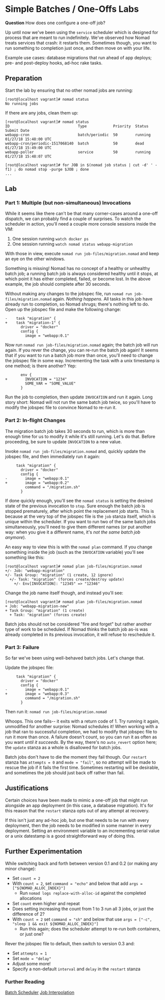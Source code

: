 # Simple Batches / One-Offs Labs

**Question** How does one configure a one-off job?

Up until now we've been using the `service` scheduler which is designed for process that are meant to run indefinitely. We've observed how Nomad treats services that crash: it restarts them. Sometimes though, you want to run something to completion just once, and then move on with your life.

Example use cases: database migrations that run ahead of app deploys; pre- and post-deploy hooks, ad-hoc rake tasks.

## Preparation

Start the lab by ensuring that no other nomad jobs are running:

```
[root@localhost vagrant]# nomad status
No running jobs
```

If there are any jobs, clean them up:

```
[root@localhost vagrant]# nomad status
ID                               Type            Priority  Status   Submit Date
webapp-cron                      batch/periodic  50        running  01/27/18 15:48:00 UTC
webapp-cron/periodic-1517068140  batch           50        dead     01/27/18 15:49:00 UTC
webapp-poller                    service         50        running  01/27/18 15:48:07 UTC

[root@localhost vagrant]# for JOB in $(nomad job status | cut -d' ' -f1) ; do nomad stop -purge $JOB ; done
...
```

## Lab

### Part 1: Multiple (but non-simultaneous) Invocations

While it seems like there can't be that many corner-cases around a one-off dispatch, we can probably find a couple of surprises. To watch the scheduler in action, you'll need a couple more console sessions inside the VM:

1. One session running `watch docker ps`
1. One session running `watch nomad status webapp-migration`

With those in view, execute `nomad run job-files/migration.nomad` and keep an eye on the other windows.

Something is missing! Nomad has no concept of a healthy or unhealthy batch job; a running batch job is always considered healthy until it stops, at which point it has either completed, failed, or become lost. In the above example, the job should complete after 30 seconds.

Without making any changes to the jobspec file, run `nomad run job-files/migration.nomad` again. _Nothing happens._ All tasks in this job have already run to completion, so Nomad shrugs; there's nothing left to do. Open up the jobspec file and make the following change:

```
-    task "migration" {
+    task "migration-1" {
       driver = "docker"
       config {
         image = "webapp:0.1"
```

Now run `nomad run job-files/migration.nomad` again; the batch job will run again. If you rever the change, you can re-run the batch job again! It seems that if you want to run a batch job more than once, you'll need to change the jobspec file in some way. Incrementing the task with a unix timestamp is one method; is there another? Yep:

```
       env {
+        INVOCATION = "1234"
         SOME_VAR = "SOME_VALUE"
       }
```


Run the job to completion, then update `INVOCATION` and run it again. Long story short: Nomad will not run the same batch job twice, so you'll have to modify the jobspec file to convince Nomad to re-run it.

### Part 2: In-flight Changes

The migration batch job takes 30 seconds to run, which is more than enough time for us to modify it while it's still running. Let's do that. Before proceeding, be sure to update `INVOCATION` to a new value.

Invoke `nomad run job-files/migration.nomad` and, quickly update the jobspec file, and then immediately run it again:

```
     task "migration" {
       driver = "docker"
       config {
-        image = "webapp:0.1"
+        image = "webapp:0.2"
         command = "/migration.sh"
       }
```

If done quickly enough, you'll see the `nomad status` is setting the desired state of the previous invocation to `stop`. Sure enough the batch job is stopped prematurely, after which point the replacement job starts. This is because at the very top of the jobspec file is the `job` stanza itself, which is unique within the scheduler. If you want to run two of the same batch jobs simultaneously, you'll need to give them different names (or put another way: when you give it a different name, it's _not the same batch job anymore_).

An easy way to view this is with the `nomad plan` command. If you change something inside the job (such as the `INVOCATION` variable) you'll see something like this:

```
[root@localhost vagrant]# nomad plan job-files/migration.nomad
+/- Job: "webapp-migration"
+/- Task Group: "migration" (1 create, 12 ignore)
  +/- Task: "migration" (forces create/destroy update)
    +/- Env[INVOCATION]: "12345" => "12346"
```

Change the job name itself though, and instead you'll see:

```
[root@localhost vagrant]# nomad plan job-files/migration.nomad
+ Job: "webapp-migration-new"
+ Task Group: "migration" (1 create)
  + Task: "migration" (forces create)
```

Batch jobs should not be considered "fire and forget" but rather another type of work to be scheduled. If Nomad thinks the batch job as-is was already completed in its previous invocation, it will refuse to reschedule it.

### Part 3: Failure

So far we've been using well-behaved batch jobs. Let's change that.

Update the jobspec file:

```
     task "migration" {
       driver = "docker"
       config {
-        image = "webapp:0.1"
+        image = "webapp:0.3"
         command = "/migration.sh"
       }
```

Then run it: `nomad run job-files/migration.nomad`

Whoops. This one fails-- it exits with a return code of 1. Try running it again, unmodified for another surprise: Nomad schedules it! When working with a job that ran to successful completion, we had to modify that jobspec file to run it more than once. A failure doesn't count, so you can run it as often as you want _until it succeeds_. By the way, there's no `auto_revert` option here; the `update` stanza as a whole is disallowed for batch jobs.

Batch jobs don't have to die the moment they fail though. Our `restart` stanza has `attempts = 0` and `mode = "fail"`, so no attempt will be made to rescue the job if it fails the first time. Sometimes restarting will be desirable, and sometimes the job should just back off rather than fail.


## Justifications

Certain choices have been made to mimic a one-off job that might run alongside an app deployment (in this case, a database migration). It's for this reason that the `restart` stanza opts out of any attempt at recovery.

If this isn't just any ad-hoc job, but one that needs to be run with every deployment, then the job needs to be modified in some manner in every deployment. Setting an environment variable to an incrementing serial value or a unix datestamp is a good straightforward way of doing this.

## Further Experimentation

While switching back and forth between version 0.1 and 0.2 (or making any minor change):

* Set `count = 2`
* With `count = 2`, set `command = "echo"` and below that add `args = ["${NOMAD_ALLOC_INDEX}"]`
  * Run `nomad logs replace-with-alloc-id` against the completed allocations
* Set `count` even higher and repeat
* Does setting increasing the count from 1 to 3 run all 3 jobs, or just the difference of 2?
* With `count = 2` set `command = "sh"` and below that use `args = ["-c", "sleep 1 && exit ${NOMAD_ALLOC_INDEX}"]`
  * Run this again; does the scheduler attempt to re-run both containers, or just one?

Rever the jobspec file to default, then switch to version 0.3 and:

* Set `attempts = 1`
* Set `mode = "delay"`
* Adjust some more!
* Specify a non-default `interval` and `delay` in the `restart` stanza

### Further Reading

[Batch Scheduler](https://www.nomadproject.io/docs/runtime/schedulers.html#batch)
[Job Interpolation](https://www.nomadproject.io/docs/runtime/interpolation.html)
